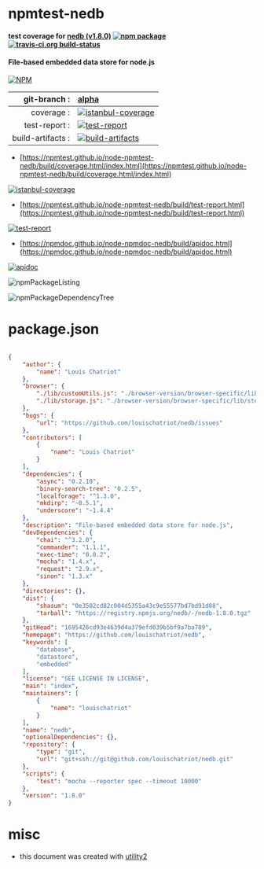 # npmtest-nedb

#### test coverage for  [nedb (v1.8.0)](https://github.com/louischatriot/nedb)  [![npm package](https://img.shields.io/npm/v/npmtest-nedb.svg?style=flat-square)](https://www.npmjs.org/package/npmtest-nedb) [![travis-ci.org build-status](https://api.travis-ci.org/npmtest/node-npmtest-nedb.svg)](https://travis-ci.org/npmtest/node-npmtest-nedb)

#### File-based embedded data store for node.js

[![NPM](https://nodei.co/npm/nedb.png?downloads=true&downloadRank=true&stars=true)](https://www.npmjs.com/package/nedb)

| git-branch : | [alpha](https://github.com/npmtest/node-npmtest-nedb/tree/alpha)|
|--:|:--|
| coverage : | [![istanbul-coverage](https://npmtest.github.io/node-npmtest-nedb/build/coverage.badge.svg)](https://npmtest.github.io/node-npmtest-nedb/build/coverage.html/index.html)|
| test-report : | [![test-report](https://npmtest.github.io/node-npmtest-nedb/build/test-report.badge.svg)](https://npmtest.github.io/node-npmtest-nedb/build/test-report.html)|
| build-artifacts : | [![build-artifacts](https://npmtest.github.io/node-npmtest-nedb/glyphicons_144_folder_open.png)](https://github.com/npmtest/node-npmtest-nedb/tree/gh-pages/build)|

- [https://npmtest.github.io/node-npmtest-nedb/build/coverage.html/index.html](https://npmtest.github.io/node-npmtest-nedb/build/coverage.html/index.html)

[![istanbul-coverage](https://npmtest.github.io/node-npmtest-nedb/build/screenCapture.buildCi.browser.%252Ftmp%252Fbuild%252Fcoverage.lib.html.png)](https://npmtest.github.io/node-npmtest-nedb/build/coverage.html/index.html)

- [https://npmtest.github.io/node-npmtest-nedb/build/test-report.html](https://npmtest.github.io/node-npmtest-nedb/build/test-report.html)

[![test-report](https://npmtest.github.io/node-npmtest-nedb/build/screenCapture.buildCi.browser.%252Ftmp%252Fbuild%252Ftest-report.html.png)](https://npmtest.github.io/node-npmtest-nedb/build/test-report.html)

- [https://npmdoc.github.io/node-npmdoc-nedb/build/apidoc.html](https://npmdoc.github.io/node-npmdoc-nedb/build/apidoc.html)

[![apidoc](https://npmdoc.github.io/node-npmdoc-nedb/build/screenCapture.buildCi.browser.%252Ftmp%252Fbuild%252Fapidoc.html.png)](https://npmdoc.github.io/node-npmdoc-nedb/build/apidoc.html)

![npmPackageListing](https://npmtest.github.io/node-npmtest-nedb/build/screenCapture.npmPackageListing.svg)

![npmPackageDependencyTree](https://npmtest.github.io/node-npmtest-nedb/build/screenCapture.npmPackageDependencyTree.svg)



# package.json

```json

{
    "author": {
        "name": "Louis Chatriot"
    },
    "browser": {
        "./lib/customUtils.js": "./browser-version/browser-specific/lib/customUtils.js",
        "./lib/storage.js": "./browser-version/browser-specific/lib/storage.js"
    },
    "bugs": {
        "url": "https://github.com/louischatriot/nedb/issues"
    },
    "contributors": [
        {
            "name": "Louis Chatriot"
        }
    ],
    "dependencies": {
        "async": "0.2.10",
        "binary-search-tree": "0.2.5",
        "localforage": "^1.3.0",
        "mkdirp": "~0.5.1",
        "underscore": "~1.4.4"
    },
    "description": "File-based embedded data store for node.js",
    "devDependencies": {
        "chai": "^3.2.0",
        "commander": "1.1.1",
        "exec-time": "0.0.2",
        "mocha": "1.4.x",
        "request": "2.9.x",
        "sinon": "1.3.x"
    },
    "directories": {},
    "dist": {
        "shasum": "0e3502cd82c004d5355a43c9e55577bd7bd91d88",
        "tarball": "https://registry.npmjs.org/nedb/-/nedb-1.8.0.tgz"
    },
    "gitHead": "1695426cd93e4639d4a379efd039b5bf9a7ba789",
    "homepage": "https://github.com/louischatriot/nedb",
    "keywords": [
        "database",
        "datastore",
        "embedded"
    ],
    "license": "SEE LICENSE IN LICENSE",
    "main": "index",
    "maintainers": [
        {
            "name": "louischatriot"
        }
    ],
    "name": "nedb",
    "optionalDependencies": {},
    "repository": {
        "type": "git",
        "url": "git+ssh://git@github.com/louischatriot/nedb.git"
    },
    "scripts": {
        "test": "mocha --reporter spec --timeout 10000"
    },
    "version": "1.8.0"
}
```



# misc
- this document was created with [utility2](https://github.com/kaizhu256/node-utility2)
